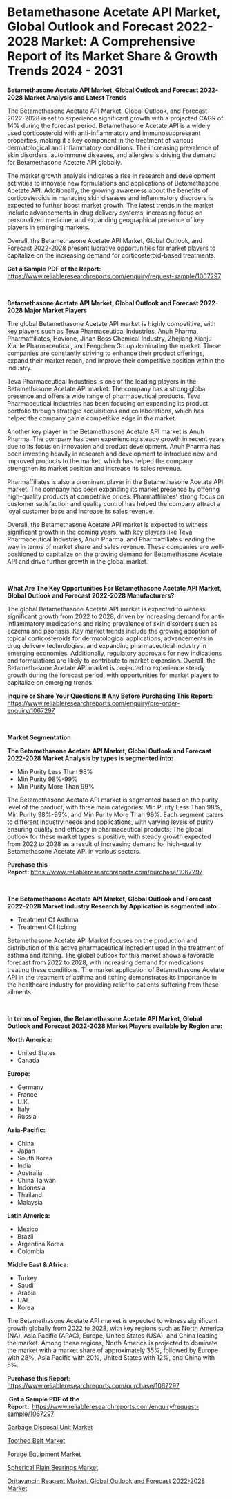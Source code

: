 <p><h1>Betamethasone Acetate API Market, Global Outlook and Forecast 2022-2028 Market: A Comprehensive Report of its Market Share & Growth Trends 2024 - 2031</h1></p><p><strong>Betamethasone Acetate API Market, Global Outlook and Forecast 2022-2028 Market Analysis and Latest Trends</strong></p>
<p><p>The Betamethasone Acetate API Market, Global Outlook, and Forecast 2022-2028 is set to experience significant growth with a projected CAGR of 14% during the forecast period. Betamethasone Acetate API is a widely used corticosteroid with anti-inflammatory and immunosuppressant properties, making it a key component in the treatment of various dermatological and inflammatory conditions. The increasing prevalence of skin disorders, autoimmune diseases, and allergies is driving the demand for Betamethasone Acetate API globally.</p><p>The market growth analysis indicates a rise in research and development activities to innovate new formulations and applications of Betamethasone Acetate API. Additionally, the growing awareness about the benefits of corticosteroids in managing skin diseases and inflammatory disorders is expected to further boost market growth. The latest trends in the market include advancements in drug delivery systems, increasing focus on personalized medicine, and expanding geographical presence of key players in emerging markets.</p><p>Overall, the Betamethasone Acetate API Market, Global Outlook, and Forecast 2022-2028 present lucrative opportunities for market players to capitalize on the increasing demand for corticosteroid-based treatments.</p></p>
<p><strong>Get a Sample PDF of the Report:&nbsp;</strong> <a href="https://www.reliableresearchreports.com/enquiry/request-sample/1067297">https://www.reliableresearchreports.com/enquiry/request-sample/1067297</a></p>
<p>&nbsp;</p>
<p><strong>Betamethasone Acetate API Market, Global Outlook and Forecast 2022-2028 Major Market Players</strong></p>
<p><p>The global Betamethasone Acetate API market is highly competitive, with key players such as Teva Pharmaceutical Industries, Anuh Pharma, Pharmaffiliates, Hovione, Jinan Boss Chemical Industry, Zhejiang Xianju Xianle Pharmaceutical, and Fengchen Group dominating the market. These companies are constantly striving to enhance their product offerings, expand their market reach, and improve their competitive position within the industry.</p><p>Teva Pharmaceutical Industries is one of the leading players in the Betamethasone Acetate API market. The company has a strong global presence and offers a wide range of pharmaceutical products. Teva Pharmaceutical Industries has been focusing on expanding its product portfolio through strategic acquisitions and collaborations, which has helped the company gain a competitive edge in the market.</p><p>Another key player in the Betamethasone Acetate API market is Anuh Pharma. The company has been experiencing steady growth in recent years due to its focus on innovation and product development. Anuh Pharma has been investing heavily in research and development to introduce new and improved products to the market, which has helped the company strengthen its market position and increase its sales revenue.</p><p>Pharmaffiliates is also a prominent player in the Betamethasone Acetate API market. The company has been expanding its market presence by offering high-quality products at competitive prices. Pharmaffiliates' strong focus on customer satisfaction and quality control has helped the company attract a loyal customer base and increase its sales revenue.</p><p>Overall, the Betamethasone Acetate API market is expected to witness significant growth in the coming years, with key players like Teva Pharmaceutical Industries, Anuh Pharma, and Pharmaffiliates leading the way in terms of market share and sales revenue. These companies are well-positioned to capitalize on the growing demand for Betamethasone Acetate API and drive further growth in the global market.</p></p>
<p>&nbsp;</p>
<p><strong>What Are The Key Opportunities For Betamethasone Acetate API Market, Global Outlook and Forecast 2022-2028 Manufacturers?</strong></p>
<p><p>The global Betamethasone Acetate API market is expected to witness significant growth from 2022 to 2028, driven by increasing demand for anti-inflammatory medications and rising prevalence of skin disorders such as eczema and psoriasis. Key market trends include the growing adoption of topical corticosteroids for dermatological applications, advancements in drug delivery technologies, and expanding pharmaceutical industry in emerging economies. Additionally, regulatory approvals for new indications and formulations are likely to contribute to market expansion. Overall, the Betamethasone Acetate API market is projected to experience steady growth during the forecast period, with opportunities for market players to capitalize on emerging trends.</p></p>
<p><strong>Inquire or Share Your Questions If Any Before Purchasing This Report:</strong> <a href="https://www.reliableresearchreports.com/enquiry/pre-order-enquiry/1067297">https://www.reliableresearchreports.com/enquiry/pre-order-enquiry/1067297</a></p>
<p>&nbsp;</p>
<p><strong>Market Segmentation</strong></p>
<p><strong>The Betamethasone Acetate API Market, Global Outlook and Forecast 2022-2028 Market Analysis by types is segmented into:</strong></p>
<p><ul><li>Min Purity Less Than 98%</li><li>Min Purity 98%-99%</li><li>Min Purity More Than 99%</li></ul></p>
<p><p>The Betamethasone Acetate API market is segmented based on the purity level of the product, with three main categories: Min Purity Less Than 98%, Min Purity 98%-99%, and Min Purity More Than 99%. Each segment caters to different industry needs and applications, with varying levels of purity ensuring quality and efficacy in pharmaceutical products. The global outlook for these market types is positive, with steady growth expected from 2022 to 2028 as a result of increasing demand for high-quality Betamethasone Acetate API in various sectors.</p></p>
<p><strong>Purchase this Report:&nbsp;</strong><a href="https://www.reliableresearchreports.com/purchase/1067297">https://www.reliableresearchreports.com/purchase/1067297</a></p>
<p>&nbsp;</p>
<p><strong>The Betamethasone Acetate API Market, Global Outlook and Forecast 2022-2028 Market Industry Research by Application is segmented into:</strong></p>
<p><ul><li>Treatment Of Asthma</li><li>Treatment Of Itching</li></ul></p>
<p><p>Betamethasone Acetate API Market focuses on the production and distribution of this active pharmaceutical ingredient used in the treatment of asthma and itching. The global outlook for this market shows a favorable forecast from 2022 to 2028, with increasing demand for medications treating these conditions. The market application of Betamethasone Acetate API in the treatment of asthma and itching demonstrates its importance in the healthcare industry for providing relief to patients suffering from these ailments.</p></p>
<p>&nbsp;</p>
<p><strong>In terms of Region, the Betamethasone Acetate API Market, Global Outlook and Forecast 2022-2028 Market Players available by Region are:</strong></p>
<p>
    <p> <strong> North America: </strong>
        <ul>
            <li>United States</li>
            <li>Canada</li>
        </ul>
        </p> 
    <p> <strong> Europe: </strong>
        <ul>
            <li>Germany</li>
            <li>France</li>
            <li>U.K.</li>
            <li>Italy</li>
            <li>Russia</li>
        </ul>
        </p> 
    <p> <strong> Asia-Pacific: </strong>
        <ul>
            <li>China</li>
            <li>Japan</li>
            <li>South Korea</li>
            <li>India</li>
            <li>Australia</li>
            <li>China Taiwan</li>
            <li>Indonesia</li>
            <li>Thailand</li>
            <li>Malaysia</li>
        </ul>
        </p> 
    <p> <strong> Latin America: </strong>
        <ul>
            <li>Mexico</li>
            <li>Brazil</li>
            <li>Argentina Korea</li>
            <li>Colombia</li>
        </ul>
        </p> 
    <p> <strong> Middle East & Africa: </strong>
        <ul>
            <li>Turkey</li>
            <li>Saudi</li>
            <li>Arabia</li>
            <li>UAE</li>
            <li>Korea</li>
        </ul>
    </p>
    </p>
<p><p>The Betamethasone Acetate API market is expected to witness significant growth globally from 2022 to 2028, with key regions such as North America (NA), Asia Pacific (APAC), Europe, United States (USA), and China leading the market. Among these regions, North America is projected to dominate the market with a market share of approximately 35%, followed by Europe with 28%, Asia Pacific with 20%, United States with 12%, and China with 5%.</p></p>
<p><strong>Purchase this Report: </strong><a href="https://www.reliableresearchreports.com/purchase/1067297">https://www.reliableresearchreports.com/purchase/1067297</a></p>
<p>&nbsp;<strong>Get a Sample PDF of the Report:&nbsp;&nbsp;</strong><a href="https://www.reliableresearchreports.com/enquiry/request-sample/1067297">https://www.reliableresearchreports.com/enquiry/request-sample/1067297</a></p>
<p><strong></strong></p>
<p><p><a href="https://medium.com/@kevenjewess/garbage-disposal-unit-market-competitive-analysis-market-trends-and-forecast-to-2031-36b12f7ed1cc">Garbage Disposal Unit Market</a></p><p><a href="https://medium.com/@kevenjewess/toothed-belt-market-insights-into-market-cagr-market-trends-and-growth-strategies-2645e1f589ce">Toothed Belt Market</a></p><p><a href="https://medium.com/@kevenjewess/forage-equipment-market-exploring-market-share-market-trends-and-future-growth-51651861c2ba">Forage Equipment Market</a></p><p><a href="https://medium.com/@kevenjewess/spherical-plain-bearings-market-size-cagr-trends-2024-2030-cceeca1dbca6">Spherical Plain Bearings Market</a></p><p><a href="https://github.com/singletonthaxterkelliehr2df/Market-Research-Report-List-1/blob/main/oritavancin-reagent-market-global-outlook-and-forecast-2022-2028-market.md">Oritavancin Reagent Market, Global Outlook and Forecast 2022-2028 Market</a></p></p>